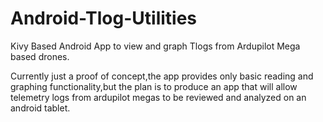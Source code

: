 Android-Tlog-Utilities
======================

Kivy Based Android App to view and graph Tlogs from Ardupilot Mega based drones.

Currently just a proof of concept,the app provides only basic reading and graphing functionality,but the plan is to produce an app that will allow telemetry logs from ardupilot megas to be reviewed and analyzed on an android tablet.
